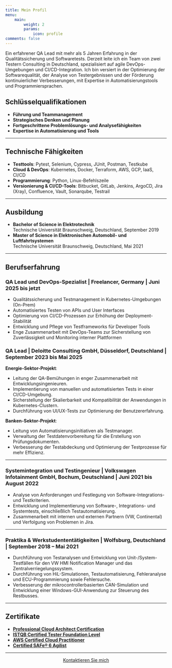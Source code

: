 ```yaml
---
title: Mein Profil
menu:
    main:
        weight: 2
        params:
            icon: profile
comments: false
---
```

Ein erfahrener QA Lead mit mehr als 5 Jahren Erfahrung in der Qualitätssicherung
und Softwaretests. Derzeit leite ich ein Team von zwei Testern 
Consulting in Deutschland, spezialisiert auf agile DevOps-Umgebungen und
CI/CD-Integration. Ich bin versiert in der Optimierung der Softwarequalität, der
Analyse von Testergebnissen und der Förderung kontinuierlicher Verbesserungen,
mit Expertise in Automatisierungstools und Programmiersprachen.

## Schlüsselqualifikationen

- **Führung und Teammanagement**
- **Strategisches Denken und Planung**
- **Fortgeschrittene Problemlösungs- und Analysefähigkeiten**
- **Expertise in Automatisierung und Tools**

---

## Technische Fähigkeiten

- **Testtools**: Pytest, Selenium, Cypress, JUnit, Postman, Testkube
- **Cloud & DevOps**: Kubernetes, Docker, Terraform, AWS, GCP, IaaS, CI/CD
- **Programmierung**: Python, Linux-Befehlszeile
- **Versionierung & CI/CD-Tools**: Bitbucket, GitLab, Jenkins, ArgoCD, Jira
  (Xray), Confluence, Vault, Sonarqube, Testrail

---

## Ausbildung

- **Bachelor of Science in Elektrotechnik**  
  Technische Universität Braunschweig, Deutschland, September 2019
- **Master of Science in Elektronischen Automobil- und Luftfahrtsystemen**  
  Technische Universität Braunschweig, Deutschland, Mai 2021

---

## Berufserfahrung

### QA Lead und DevOps-Spezialist | Freelancer, Germany | Juni 2025 bis jetzt

- Qualitätssicherung und Testmanagement in Kubernetes-Umgebungen (On-Prem)
- Automatisiertes Testen von APIs und User Interfaces
- Optimierung von CI/CD-Prozessen zur Erhöhung der Deployment-Stabilität
- Entwicklung und Pflege von Testframeworks für Developer Tools
- Enge Zusammenarbeit mit DevOps-Teams zur Sicherstellung von Zuverlässigkeit und Monitoring interner Plattformen

### QA Lead | Deloitte Consulting GmbH, Düsseldorf, Deutschland | September 2023 bis Mai 2025

**Energie-Sektor-Projekt**:

- Leitung der QA-Bemühungen in enger Zusammenarbeit mit Entwicklungsingenieuren.
- Implementierung von manuellen und automatisierten Tests in einer
  CI/CD-Umgebung.
- Sicherstellung der Skalierbarkeit und Kompatibilität der Anwendungen in
  Kubernetes-Clustern.
- Durchführung von UI/UX-Tests zur Optimierung der Benutzererfahrung.  

**Banken-Sektor-Projekt**:

- Leitung von Automatisierungsinitiativen als Testmanager.
- Verwaltung der Testdatenvorbereitung für die Erstellung von
  Prüfungsdokumenten.
- Verbesserung der Testabdeckung und Optimierung der Testprozesse für mehr
  Effizienz.

---

### Systemintegration und Testingenieur | Volkswagen Infotainment GmbH, Bochum, Deutschland | Juni 2021 bis August 2022

- Analyse von Anforderungen und Festlegung von Software-Integrations- und
  Testkriterien.
- Entwicklung und Implementierung von Software-, Integrations- und Systemtests,
  einschließlich Testautomatisierung.
- Zusammenarbeit mit internen und externen Partnern (VW, Continental) und
  Verfolgung von Problemen in Jira.

---

### Praktika & Werkstudententätigkeiten | Wolfsburg, Deutschland | September 2018 – Mai 2021

- Durchführung von Testanalysen und Entwicklung von Unit-/System-Testfällen für
  den VW HMI Notification Manager und das Zentralverriegelungssystem.
- Durchführung von HiL-Simulationen, Testautomatisierung, Fehleranalyse und
  ECU-Programmierung sowie Fehlersuche.
- Verbesserung der mikrocontrollerbasierten CAN-Simulation und Entwicklung einer
  Windows-GUI-Anwendung zur Steuerung des Restbusses.

---

## Zertifikate

- **[Professional Cloud Architect
  Certification](https://www.credly.com/badges/36866d3e-0abf-413d-bf64-014f4846d209)**
- **[ISTQB Certified Tester Foundation
  Level](http://scr.istqb.org/?name=sahraoui&number=105833)**
- **[AWS Certified Cloud
  Practitioner](https://www.credly.com/badges/c39efa09-170b-4d19-bea9-e8a0e136c53e)**
- **[Certified SAFe® 6
  Agilist](https://www.credly.com/badges/b8d14f21-a729-4828-a475-59c15aca6730)**

---
<div class="contact-me" style="text-align: center;">
    <a href="/de/contact" class="btn btn-primary">Kontaktieren Sie mich</a>
</div>
